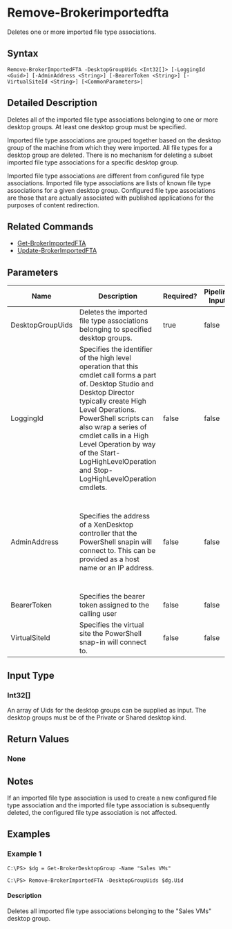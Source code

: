 ﻿
# Remove-Brokerimportedfta
Deletes one or more imported file type associations.
## Syntax
```
Remove-BrokerImportedFTA -DesktopGroupUids <Int32[]> [-LoggingId <Guid>] [-AdminAddress <String>] [-BearerToken <String>] [-VirtualSiteId <String>] [<CommonParameters>]
```
## Detailed Description
Deletes all of the imported file type associations belonging to one or more desktop groups. At least one desktop group must be specified.

Imported file type associations are grouped together based on the desktop group of the machine from which they were imported. All file types for a desktop group are deleted. There is no mechanism for deleting a subset imported file type associations for a specific desktop group.

Imported file type associations are different from configured file type associations. Imported file type associations are lists of known file type associations for a given desktop group. Configured file type associations are those that are actually associated with published applications for the purposes of content redirection.


## Related Commands

* [Get-BrokerImportedFTA](./Get-BrokerImportedFTA/)
* [Update-BrokerImportedFTA](./Update-BrokerImportedFTA/)
## Parameters
| Name   | Description | Required? | Pipeline Input | Default Value |
| --- | --- | --- | --- | --- |
| DesktopGroupUids | Deletes the imported file type associations belonging to specified desktop groups. | true | false |  |
| LoggingId | Specifies the identifier of the high level operation that this cmdlet call forms a part of. Desktop Studio and Desktop Director typically create High Level Operations. PowerShell scripts can also wrap a series of cmdlet calls in a High Level Operation by way of the Start-LogHighLevelOperation and Stop-LogHighLevelOperation cmdlets. | false | false |  |
| AdminAddress | Specifies the address of a XenDesktop controller that the PowerShell snapin will connect to. This can be provided as a host name or an IP address. | false | false | Localhost. Once a value is provided by any cmdlet, this value will become the default. |
| BearerToken | Specifies the bearer token assigned to the calling user | false | false |  |
| VirtualSiteId | Specifies the virtual site the PowerShell snap-in will connect to. | false | false |  |

## Input Type

### Int32\[\]
An array of Uids for the desktop groups can be supplied as input. The desktop groups must be of the Private or Shared desktop kind.
## Return Values

### None

## Notes
If an imported file type association is used to create a new configured file type association and the imported file type association is subsequently deleted, the configured file type association is not affected.
## Examples

### Example 1
```
C:\PS> $dg = Get-BrokerDesktopGroup -Name "Sales VMs"

C:\PS> Remove-BrokerImportedFTA -DesktopGroupUids $dg.Uid
```
#### Description
Deletes all imported file type associations belonging to the "Sales VMs" desktop group.
